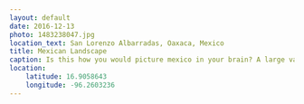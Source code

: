 ```yaml
---
layout: default
date: 2016-12-13
photo: 1483238047.jpg
location_text: San Lorenzo Albarradas, Oaxaca, Mexico
title: Mexican Landscape
caption: Is this how you would picture mexico in your brain? A large valley, a bit desertic, few cactus? Because I did before coming here, and gosh it was worth it!
location:
    latitude: 16.9058643
    longitude: -96.2603236
---
```

